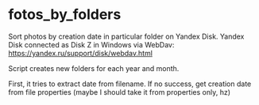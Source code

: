 # fotos_by_folders
Sort photos by creation date in particular folder on Yandex Disk.
Yandex Disk connected as Disk Z in Windows via WebDav: https://yandex.ru/support/disk/webdav.html

Script creates new folders for each year and month.

First, it tries to extract date from filename. 
If no success, get creation date from file properties (maybe I should take it from properties only, hz)
